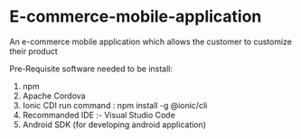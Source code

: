 # E-commerce-mobile-application
An e-commerce mobile application which allows the customer to customize their product

Pre-Requisite software needed to be install:

1. npm
2. Apache Cordova
3. Ionic CDI
      run command : npm install -g @ionic/cli
4. Recommanded IDE :- Visual Studio Code
5.  Android SDK (for developing android application)

